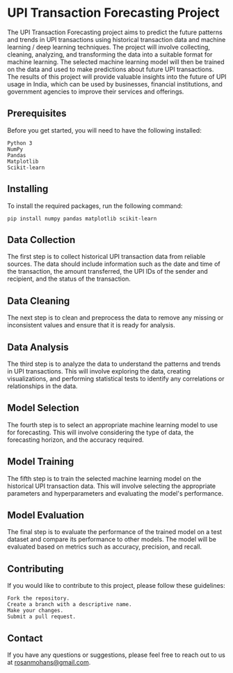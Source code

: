 
# UPI Transaction Forecasting Project

The UPI Transaction Forecasting project aims to predict the future patterns and trends in UPI transactions using historical transaction data and machine learning / deep learning techniques. The project will involve collecting, cleaning, analyzing, and transforming the data into a suitable format for machine learning. The selected machine learning model will then be trained on the data and used to make predictions about future UPI transactions. The results of this project will provide valuable insights into the future of UPI usage in India, which can be used by businesses, financial institutions, and government agencies to improve their services and offerings.
## Prerequisites
Before you get started, you will need to have the following installed:

    Python 3
    NumPy
    Pandas
    Matplotlib
    Scikit-learn


## Installing

To install the required packages, run the following command:

    pip install numpy pandas matplotlib scikit-learn

## Data Collection

The first step is to collect historical UPI transaction data from reliable sources. The data should include information such as the date and time of the transaction, the amount transferred, the UPI IDs of the sender and recipient, and the status of the transaction.
## Data Cleaning

The next step is to clean and preprocess the data to remove any missing or inconsistent values and ensure that it is ready for analysis.
## Data Analysis

The third step is to analyze the data to understand the patterns and trends in UPI transactions. This will involve exploring the data, creating visualizations, and performing statistical tests to identify any correlations or relationships in the data.
## Model Selection

The fourth step is to select an appropriate machine learning model to use for forecasting. This will involve considering the type of data, the forecasting horizon, and the accuracy required.
## Model Training

The fifth step is to train the selected machine learning model on the historical UPI transaction data. This will involve selecting the appropriate parameters and hyperparameters and evaluating the model's performance.
## Model Evaluation

The final step is to evaluate the performance of the trained model on a test dataset and compare its performance to other models. The model will be evaluated based on metrics such as accuracy, precision, and recall.
## Contributing

If you would like to contribute to this project, please follow these guidelines:

    Fork the repository.
    Create a branch with a descriptive name.
    Make your changes.
    Submit a pull request.
## Contact

If you have any questions or suggestions, please feel free to reach out to us at rosanmohans@gmail.com.